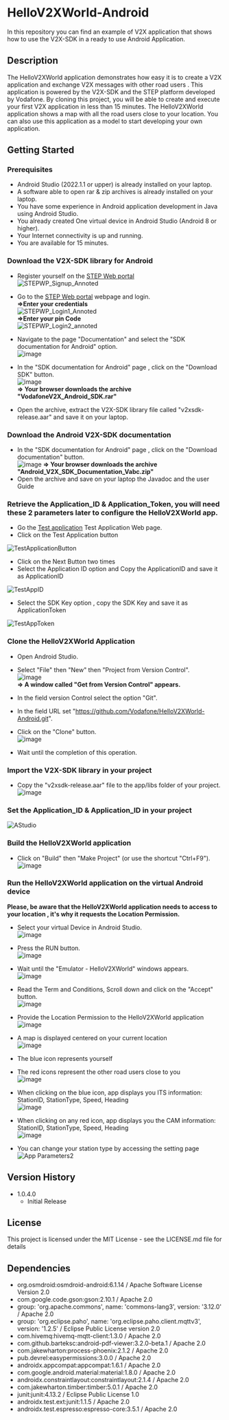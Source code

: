 # HelloV2XWorld-Android

In this repository you can find an example of V2X application that shows how to use the V2X-SDK in a ready to use Android Application.

## Description

The HelloV2XWorld application demonstrates how easy it is to create a V2X application and exchange V2X messages with other road users .
This application is powered by the V2X-SDK and the STEP platform developed by Vodafone.
By cloning this project, you will be able to create and execute your first V2X application in less than 15 minutes.
The HelloV2XWorld application shows a map with all the road users close to your location.
You can also use this application as a model to start developing your own application.

## Getting Started

### Prerequisites

* Android Studio (2022.1.1 or upper) is already installed on your laptop.
* A software able to open rar & zip archives is already installed on your laptop.
* You have some experience in Android application development in Java using Android Studio.
* You already created One virtual device in Android Studio (Android 8 or higher).
* Your Internet connectivity is up and running.
* You are available for 15 minutes.

### Download the V2X-SDK library for Android

* Register yourself on the [STEP Web portal](https://step.vodafone.com/)    
![STEPWP_Signup_Annoted](https://user-images.githubusercontent.com/122537808/217470142-8de75aad-462e-42f2-b70e-2535766ce3fc.png)

* Go to the [STEP Web portal](https://step.vodafone.com/) webpage and login.  
**=>Enter your credentials**   
![STEPWP_Login1_Annoted](https://user-images.githubusercontent.com/122537808/217473639-455f00ff-6ed8-44bb-a2b9-a67430e4e8c0.png)  
**=>Enter your pin Code**   
![STEPWP_Login2_annoted](https://user-images.githubusercontent.com/122537808/217473122-e0c54fc5-20b3-4576-9010-de3916b09d8e.png)  

* Navigate to the page "Documentation" and select the "SDK documentation for Android" option.  
![image](https://user-images.githubusercontent.com/122537808/217475735-292c0902-a0f5-41d3-9987-875069a92279.png)

* In the "SDK documentation for Android" page , click on the "Download SDK" button.  
![image](https://user-images.githubusercontent.com/122537808/217475876-45c8af5d-c11e-42f9-93cb-eb76ecfa7e44.png)  
**=> Your browser downloads the archive "VodafoneV2X_Android_SDK.rar"**  
* Open the archive, extract the V2X-SDK library file called "v2xsdk-release.aar" and save it on your laptop. 

### Download the Android V2X-SDK documentation

* In the "SDK documentation for Android" page , click on the "Download documentation" button.  
![image](https://user-images.githubusercontent.com/122537808/217552264-0fb27214-1d75-424b-8740-71678e837216.png)
**=> Your browser downloads the archive "Android_V2X_SDK_Documentation_Vabc.zip"**    
* Open the archive and save on your laptop the Javadoc and the user Guide

### Retrieve the Application_ID & Application_Token, you will need these 2 parameters later to configure the HelloV2XWorld app.

* Go the [Test application](https://de-he.step.vodafone.com/applications) Test Application Web page.
* Click on the Test Application button
  
![TestApplicationButton](https://github.com/Vodafone/HelloV2XWorld-Android/assets/122537808/f0ca89ed-241c-472c-a4f4-3b5ab5d1b856)

* Click on the Next Button two times
* Select the Application ID option and Copy the ApplicationID and save it as ApplicationID
  
![TestAppID](https://github.com/Vodafone/HelloV2XWorld-Android/assets/122537808/2945bf3d-e6fe-4b33-8a58-845a612256f8)

* Select the SDK Key option , copy the SDK Key and save it as ApplicationToken
  
![TestAppToken](https://github.com/Vodafone/HelloV2XWorld-Android/assets/122537808/c4ac1a74-ca59-4faa-82c5-2eae6cd4f6f1)
  
  
### Clone the HelloV2XWorld Application

* Open Android Studio.
* Select "File" then "New" then "Project from Version Control".  
![image](https://user-images.githubusercontent.com/122537808/217485720-2b32bc59-68a3-4c27-892f-9c72a7f12dc2.png)  
**=> A window called "Get from Version Control" appears.**

* In the field version Control select the option "Git".
* In the field URL set "https://github.com/Vodafone/HelloV2XWorld-Android.git".
* Click on the "Clone" button.  
![image](https://user-images.githubusercontent.com/122537808/217486544-d0d76732-31df-41be-ba32-61d5987ac47e.png)

* Wait until the completion of this operation.

### Import the V2X-SDK library in your project

* Copy the "v2xsdk-release.aar" file to the app/libs folder of your project.  
![image](https://user-images.githubusercontent.com/122537808/217487130-914d2ef5-ea17-4cbd-8fbe-d4795c9401f1.png)

### Set the Application_ID & Application_ID in your project

![AStudio](https://github.com/Vodafone/HelloV2XWorld-Android/assets/122537808/bd9c3a7d-6f55-4ca8-89c1-0af995a31318)


### Build the HelloV2XWorld application

* Click on "Build" then "Make Project" (or use the shortcut "Ctrl+F9").  
![image](https://user-images.githubusercontent.com/122537808/217487296-9948d446-380f-41c3-9549-1029936050a8.png)


### Run the HelloV2XWorld application on the virtual Android device

**Please, be aware that the HelloV2XWorld application needs to access to your location , it's why it requests the Location Permission.**  

* Select your virtual Device in Android Studio.  
![image](https://user-images.githubusercontent.com/122537808/217487784-c74199e4-65a5-4a39-ab67-2b28fcfa8062.png)  
* Press the RUN button.  
![image](https://user-images.githubusercontent.com/122537808/217487940-1506341e-c14e-4896-8646-40fcd24cd8ca.png)

* Wait until the "Emulator - HelloV2XWorld"  windows appears.  
![image](https://user-images.githubusercontent.com/122537808/217492436-9fa36727-21c0-4394-b65a-fe974c3517f3.png)

* Read the Term and Conditions, Scroll down and click on the "Accept" button.  
![image](https://user-images.githubusercontent.com/122537808/217490204-3ef41aac-bb5d-44b3-8949-1dc00d234979.png)  
* Provide the Location Permission to the HelloV2XWorld application  
![image](https://user-images.githubusercontent.com/122537808/217511629-7be9c480-d669-4695-bc4e-d69b83c7d563.png)

* A map is displayed centered on your current location  
![image](https://user-images.githubusercontent.com/122537808/217490887-29a8f43e-abe4-4a7f-a179-c152ee8cdc9c.png)

* The blue icon represents yourself
* The red icons represent the other road users close to you   
![image](https://user-images.githubusercontent.com/122537808/217504782-04ae9d13-63b0-448b-8b66-72ececb24650.png)

* When clicking on the blue icon, app displays you ITS information: StationID, StationType, Speed, Heading  
![image](https://user-images.githubusercontent.com/122537808/217570016-ea6b3c81-3e69-498d-bb5b-e69bcdf4f783.png)

* When clicking on any red icon, app displays you the CAM information: StationID, StationType, Speed, Heading   
![image](https://user-images.githubusercontent.com/122537808/217569716-3a8175b0-5e30-4a42-9ade-4800a537dd68.png)

* You can change your station type by accessing the setting page
![App Parameters2](https://github.com/Vodafone/HelloV2XWorld-Android/assets/122537808/e991c6da-0e77-4736-972b-d6edf26594ec)
   


## Version History

* 1.0.4.0
    * Initial Release

## License

This project is licensed under the MIT License - see the LICENSE.md file for details

## Dependencies

* org.osmdroid:osmdroid-android:6.1.14 / Apache Software License Version 2.0
* com.google.code.gson:gson:2.10.1 / Apache 2.0
* group: 'org.apache.commons', name: 'commons-lang3', version: '3.12.0'	/ Apache 2.0
* group: 'org.eclipse.paho', name: 'org.eclipse.paho.client.mqttv3', version: '1.2.5' / Eclipse Public License version 2.0
* com.hivemq:hivemq-mqtt-client:1.3.0 / Apache 2.0
* com.github.barteksc:android-pdf-viewer:3.2.0-beta.1 / Apache 2.0
* com.jakewharton:process-phoenix:2.1.2	/ Apache 2.0
* pub.devrel:easypermissions:3.0.0 / Apache 2.0
* androidx.appcompat:appcompat:1.6.1 / Apache 2.0
* com.google.android.material:material:1.8.0 / Apache 2.0
* androidx.constraintlayout:constraintlayout:2.1.4	/ Apache 2.0
* com.jakewharton.timber:timber:5.0.1	/ Apache 2.0
* junit:junit:4.13.2	/ Eclipse Public License 1.0
* androidx.test.ext:junit:1.1.5	/ Apache 2.0
* androidx.test.espresso:espresso-core:3.5.1 / Apache 2.0

